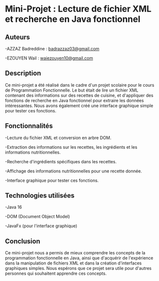 # Mini-Projet : Lecture de fichier XML et recherche en Java fonctionnel
## Auteurs
-AZZAZ Badreddine : badrazzaz03@gmail.com

-EZOUYEN Wail : waiezouyen10@gmail.com
## Description
Ce mini-projet a été réalisé dans le cadre d'un projet scolaire pour le cours de Programmation Fonctionnelle. Le but était de lire un fichier XML contenant des informations sur des recettes de cuisine, et d'appliquer des fonctions de recherche en Java fonctionnel pour extraire les données intéressantes.
Nous avons également créé une interface graphique simple pour tester ces fonctions.

## Fonctionnalités
-Lecture du fichier XML et conversion en arbre DOM.

-Extraction des informations sur les recettes, les ingrédients et les informations nutritionnelles.

-Recherche d'ingrédients spécifiques dans les recettes.

-Affichage des informations nutritionnelles pour une recette donnée.

-Interface graphique pour tester ces fonctions.

## Technologies utilisées
-Java 16

-DOM (Document Object Model)

-JavaFx (pour l'interface graphique)

## Conclusion
Ce mini-projet nous a permis de mieux comprendre les concepts de la programmation fonctionnelle en Java, ainsi que d'acquérir de l'expérience dans la manipulation de fichiers XML et dans la création d'interfaces graphiques simples. Nous espérons que ce projet sera utile pour d'autres personnes qui souhaitent apprendre ces concepts.
